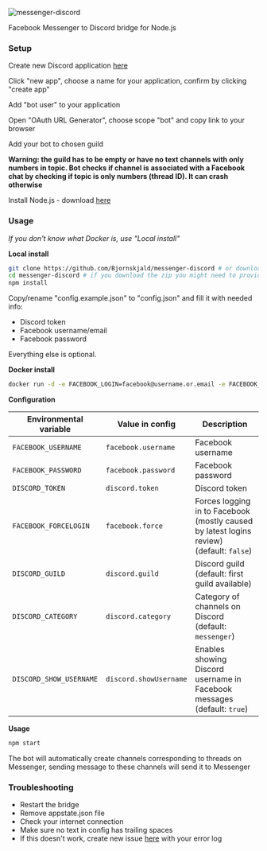 ![messenger-discord](https://user-images.githubusercontent.com/26630168/36616623-bbee32b4-18e4-11e8-955f-ddbbff8e03b3.png)

Facebook Messenger to Discord bridge for Node.js

### Setup

Create new Discord application [here](https://discordapp.com/developers/applications/me)

Click "new app", choose a name for your application, confirm by clicking "create app"

Add "bot user" to your application

Open "OAuth URL Generator", choose scope "bot" and copy link to your browser

Add your bot to chosen guild

**Warning: the guild has to be empty or have no text channels with only numbers in topic. Bot checks if channel is associated with a Facebook chat by checking if topic is only numbers (thread ID). It can crash otherwise**

Install Node.js - download [here](https://nodejs.org/en/download/)

### Usage

*If you don't know what Docker is, use "Local install"*

**Local install**
```bash
git clone https://github.com/Bjornskjald/messenger-discord # or download a zip from GitHub repo and extract it to folder of your choice
cd messenger-discord # if you download the zip you might need to provide a full path, like C:\Users\User\Downloads\messenger-discord
npm install
```

Copy/rename "config.example.json" to "config.json" and fill it with needed info:
- Discord token
- Facebook username/email
- Facebook password

Everything else is optional.

**Docker install**
```bash
docker run -d -e FACEBOOK_LOGIN=facebook@username.or.email -e FACEBOOK_PASSWORD=yourfacebookpass -e DISCORD_TOKEN=token -e DISCORD_GUILD=nameofyourguild Bjornskjald/messenger-discord
```

**Configuration**

| Environmental variable |  Value in config  | Description |
| ---------------------- | ----------------- | ----------- |
| `FACEBOOK_USERNAME` | `facebook.username` | Facebook username |
| `FACEBOOK_PASSWORD` | `facebook.password` | Facebook password |
| `DISCORD_TOKEN` | `discord.token` | Discord token |
| `FACEBOOK_FORCELOGIN` | `facebook.force` | Forces logging in to Facebook (mostly caused by latest logins review) (default: `false`)|
| `DISCORD_GUILD` | `discord.guild` | Discord guild (default: first guild available)|
| `DISCORD_CATEGORY` | `discord.category` | Category of channels on Discord (default: `messenger`)|
| `DISCORD_SHOW_USERNAME` | `discord.showUsername` | Enables showing Discord username in Facebook messages (default: `true`)|

**Usage**
```bash
npm start
```

The bot will automatically create channels corresponding to threads on Messenger, sending message to these channels will send it to Messenger

### Troubleshooting

- Restart the bridge
- Remove appstate.json file
- Check your internet connection
- Make sure no text in config has trailing spaces
- If this doesn't work, create new issue [here](https://github.com/Bjornskjald/messenger-discord/issues) with your error log
